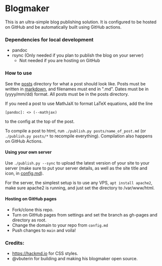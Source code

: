 # Blogmaker

This is an ultra-simple blog publishing solution. It is configured to be hosted on GitHub and be automatically built using GitHub actions.

### Dependencies for local development

* pandoc
* rsync (Only needed if you plan to publish the blog on your server)
  * Not needed if you are hosting on GitHub

### How to use

See the [posts](./posts) directory for what a post should look like. Posts must be written in [markdown](https://daringfireball.net/projects/markdown/syntax), and filenames must end in ".md". Dates must be in (yyyy/mm/dd) format. All posts must be in the posts directory.

If you need a post to use MathJaX to format LaTeX equations, add the line

```
[pandoc]: <> (--mathjax)
```

to the config at the top of the post.

To compile a post to html, run `./publish.py posts/name_of_post.md` (or `./publish.py posts/*` to recompile everything). Compilation also happens on GitHub Actions.

#### Using your own server

Use `./publish.py --sync` to upload the latest version of your site to your server (make sure to put your server details, as well as the site title and icon, in [config.md](./config.md)).

For the server, the simplest setup is to use any VPS, `apt install apache2`, make sure apache2 is running, and just set the directory to /var/www/html.

#### Hosting on GitHub pages
- Fork/clone this repo.
- Turn on GitHub pages from settings and set the branch as gh-pages and directory as root.
- Change the domain to your repo from `config.md`
- Push changes to `main` and voila!

### Credits:

- https://hackmd.io for CSS styles.
- @vbuterin for building and making his blogmaker open source.
